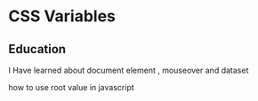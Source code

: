# CSS Variables

## Education

I Have learned about document element , mouseover and dataset

how to use root value in javascript
